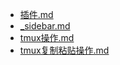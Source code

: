   * [插件.md](插件.md)
   * [_sidebar.md](_sidebar.md)
   * [tmux操作.md](tmux操作.md)
   * [tmux复制粘贴操作.md](tmux复制粘贴操作.md)
